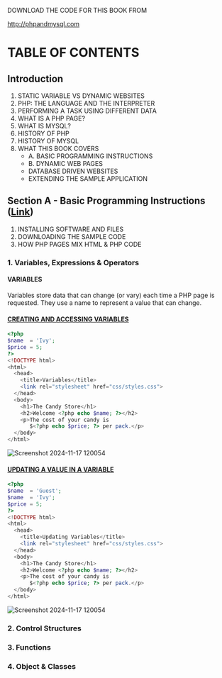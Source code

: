 DOWNLOAD THE CODE FOR THIS BOOK FROM

http://phpandmysql.com

# TABLE OF CONTENTS

## Introduction

1. STATIC VARIABLE VS DYNAMIC WEBSITES
2. PHP: THE LANGUAGE AND THE INTERPRETER
3. PERFORMING A TASK USING DIFFERENT DATA
4. WHAT IS A PHP PAGE?
5. WHAT IS MYSQL?
6. HISTORY OF PHP
7. HISTORY OF MYSQL
8. WHAT THIS BOOK COVERS
     - A. BASIC PROGRAMMING INSTRUCTIONS
     - B. DYNAMIC WEB PAGES
     - DATABASE DRIVEN WEBSITES
     - EXTENDING THE SAMPLE APPLICATION

## Section A - Basic Programming Instructions ([Link](https://github.com/mrbuzzgit/php/tree/851d14f9c0b166c2e0b8838d0184bdcc569da5a2/section_a))

1. INSTALLING SOFTWARE AND FILES
2. DOWNLOADING THE SAMPLE CODE
3. HOW PHP PAGES MIX HTML & PHP CODE
    
### 1. Variables, Expressions & Operators
#### VARIABLES
Variables store data that can change (or vary) each time a PHP page is requested. They use a name to represent a value that can change.
#### [CREATING AND ACCESSING VARIABLES](section_a/c01/variables.php)
```php
<?php 
$name  = 'Ivy';
$price = 5;
?>
<!DOCTYPE html>
<html>
  <head>
    <title>Variables</title>
    <link rel="stylesheet" href="css/styles.css">
  </head>
  <body>
    <h1>The Candy Store</h1>
    <h2>Welcome <?php echo $name; ?></h2>
    <p>The cost of your candy is 
       $<?php echo $price; ?> per pack.</p>
  </body>
</html>
```
![Screenshot 2024-11-17 120054](https://github.com/user-attachments/assets/2549ad7e-2d79-4d40-bce5-a42c4b7f52a5)


#### [UPDATING A VALUE IN A VARIABLE](section_a/c01/updating-variables.php)
```php
<?php 
$name  = 'Guest';
$name  = 'Ivy';
$price = 5;
?>
<!DOCTYPE html>
<html>
  <head>
    <title>Updating Variables</title>
    <link rel="stylesheet" href="css/styles.css">
  </head>
  <body>
    <h1>The Candy Store</h1>
    <h2>Welcome <?php echo $name; ?></h2>
    <p>The cost of your candy is 
       $<?php echo $price; ?> per pack.</p>
  </body>
</html>
```
![Screenshot 2024-11-17 120054](https://github.com/user-attachments/assets/6982909b-a145-4c47-b651-778769659bfa)


### 2. Control Structures
### 3. Functions
### 4. Object & Classes


